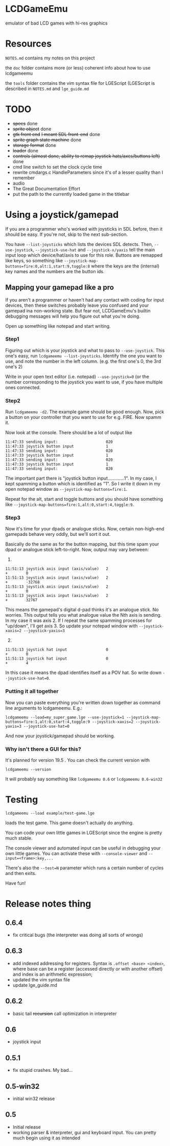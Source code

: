 LCDGameEmu
==========

emulator of bad LCD games with hi-res graphics

Resources
=========

`NOTES.md` contains my notes on this project

the `doc` folder contains more (or less) coherent info about how to use lcdgameemu

the `tools` folder contains the vim syntax file for LGEScript (LGEScript is described in `NOTES.md` and `lge_guide.md`

TODO
====

* ~~specs~~ done
* ~~sprite object~~ done
* ~~gtk front end~~ ~~I meant SDL front-end~~ done
* ~~sprite graph state machine~~ done
* ~~storage format~~ done
* ~~loader~~ done
* ~~controls (almost done, ability to remap joystick hats/axes/buttons left)~~ done
* cmd line switch to set the clock cycle time
* rewrite cmdargs.c HandleParameters since it's of a lesser quality than I remember
* audio
* The Great Documentation Effort
* put the path to the currently loaded game in the titlebar

Using a joystick/gamepad
========================

If you are a programmer who's worked with joysticks in SDL before, then it should be easy. If you're not, skip to the next sub-section.

You have `--list-joysticks` which lists the devices SDL detects. Then, `--use-joystick`, `--joystick-use-hat` and `--joystick-x/yaxis` tell the main input loop which device/hat/axis to use for this role. Buttons are remapped like keys, so something like `--joystick-map-buttons=fire:0,alt:1,start:9,toggle:8` where the keys are the (internal) key names and the numbers are the button ids.

Mapping your gamepad like a pro
-------------------------------

If you aren't a programmer or haven't had any contact with coding for input devices, then these switches probably leave you confused and your gamepad ina non-working state. But fear not, LCDGameEmu's builtin debugging messages will help you figure out what you're doing.

Open up something like notepad and start writing.

### Step1

Figuring out which is your joystick and what to pass to `--use-joystick`. This one's easy, run `lcdgameemu --list-joysticks`. Identify the one you want to use, and note the number in the left column. (e.g. the first one's 0, the 3rd one's 2)

Write in your open text editor (i.e. notepad) `--use-joystick=0` (or the number corresponding to the joystick you want to use, if you have multiple ones connected.

### Step2

Run `lcdgameemu -d2`. The example game should be good enough. Now, pick a button on your controller that you want to use for e.g. FIRE. Now spamm it.

Now look at the console. There should be a lot of output like
```
11:47:33 sending input:                     020
11:47:33 joystick button input              1
11:47:33 sending input:                     020
11:47:33 joystick button input              1
11:47:33 sending input:                     020
11:47:33 joystick button input              1
11:47:33 sending input:                     020
```
The important part there is "joystick button input.............1". In my case, I kept spamming a button which is identified as "1". So I write it down in my open notepad window as `--joystick-map-buttons=fire:1`.

Repeat for the alt, start and toggle buttons and you should have something like `--joystick-map-buttons=fire:1,alt:0,start:4,toggle:9`.

### Step3

Now it's time for your dpads or analogue sticks. Now, certain non-high-end gamepads behave very oddly, but we'll sort it out.

Basically do the same as for the button mapping, but this time spam your dpad or analogue stick left-to-right. Now, output may vary between:

1)
```
11:51:13 joystick axis input (axis/value)   2
+        0
11:51:13 joystick axis input (axis/value)   2
+        -32768
11:51:13 joystick axis input (axis/value)   2
+        0
11:51:13 joystick axis input (axis/value)   2
+        32767
```
This means the gamepad's digital d-pad thinks it's an analogue stick. No worries. This output tells you what analogue value the Nth axis is sending. In my case it was axis 2. If I repeat the same spamming processes for "up/down", I'll get axis 3. So update your notepad window with `--joystick-xaxis=2 --joystick-yaxis=3`

2)
```
11:51:13 joystick hat input                 0
+        0
11:51:13 joystick hat input                 0
+        4
```
In this case it means the dpad identifies itself as a POV hat. So write down `--joystick-use-hat=0`.

### Putting it all together

Now you can paste everything you're written down together as command line arguments to lcdgameemu. E.g.:
```
lcdgameemu --load=my_super_game.lge --use-joystick=1 --joystick-map-buttons=fire:1,alt:0,start:4,toggle:9 --joystick-xaxis=2 --joystick-yaxis=3 --joystick-use-hat=0
```
And now your joystick/gamepad should be working.

### Why isn't there a GUI for this?

It's planned for version 19.5 . You can check the current version with
```
lcdgameemu --version
```
It will probably say something like `lcdgameemu 0.6` or `lcdgameemu 0.6-win32`

Testing
=======

```
lcdgameemu --load example/test-game.lge
```
loads the test game. This game doesn't actually do anything.

You can code your own little games in LGEScript since the engine is pretty much stable.

The console viewer and automated input can be useful in debugging your own little games. You can activate these with `--console-viewer` and `--input=<frame>:key,...`

There's also the `--test=N` parameter which runs a certain number of cycles and then exits.

Have fun!

Release notes thing
===================

0.6.4
-----

* fix critical bugs (the interpreter was doing all sorts of wrongs)

0.6.3
-----

* add indexed addressing for registers. Syntax is `.offset <base> <index>`, where base can be a register (accessed directly or with another offset) and index is an arithmetic expression;
* updated the vim syntax file
* update lge_guide.md

0.6.2
-----

* basic tail ~~recursion~~ call optimization in interpreter

0.6
---

* joystick input

0.5.1
-----

* fix stupid crashes. My bad...

0.5-win32
---------

* initial win32 release

0.5
---

* Initial release
* working parser & interpreter, gui and keyboard input. You can pretty much begin using it as intended
